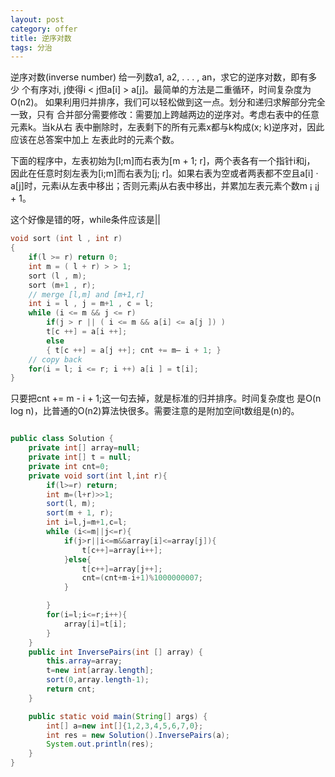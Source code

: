 ```yaml
---
layout: post
category: offer
title: 逆序对数
tags: 分治
---
```


逆序对数(inverse number) 给一列数a1, a2, . . . , an，求它的逆序对数，即有多少
个有序对i, j使得i < j但a[i] > a[j]。最简单的方法是二重循环，时间复杂度为O(n2)。
如果利用归并排序，我们可以轻松做到这一点。划分和递归求解部分完全一致，只有
合并部分需要修改：需要加上跨越两边的逆序对。考虑右表中的任意元素k。当k从右
表中删除时，左表剩下的所有元素x都与k构成(x; k)逆序对，因此应该在总答案中加上
左表此时的元素个数。

下面的程序中，左表初始为[l;m]而右表为[m + 1; r]，两个表各有一个指针i和j，
因此在任意时刻左表为[i;m]而右表为[j; r]。如果右表为空或者两表都不空且a[i] ·
a[j]时，元素i从左表中移出；否则元素j从右表中移出，并累加左表元素个数m ¡ ¡j +
1。

这个好像是错的呀，while条件应该是||
```c++
void sort (int l , int r)
{
    if(l >= r) return 0;
    int m = ( l + r) > > 1;
    sort (l , m);
    sort (m+1 , r);
    // merge [l,m] and [m+1,r]
    int i = l , j = m+1 , c = l;
    while (i <= m && j <= r)
        if(j > r || ( i <= m && a[i] <= a[j ]) )
        t[c ++] = a[i ++];
        else
        { t[c ++] = a[j ++]; cnt += m– i + 1; }
    // copy back
    for(i = l; i <= r; i ++) a[i ] = t[i];
}
```

只要把cnt += m - i + 1;这一句去掉，就是标准的归并排序。时间复杂度也
是O(n log n)，比普通的O(n2)算法快很多。需要注意的是附加空间t数组是­(n)的。


```java

public class Solution {
    private int[] array=null;
    private int[] t = null;
    private int cnt=0;
    private void sort(int l,int r){
        if(l>=r) return;
        int m=(l+r)>>1;
        sort(l, m);
        sort(m + 1, r);
        int i=l,j=m+1,c=l;
        while (i<=m||j<=r){
            if(j>r||i<=m&&array[i]<=array[j]){
                t[c++]=array[i++];
            }else{
                t[c++]=array[j++];
                cnt=(cnt+m-i+1)%1000000007;
            }

        }
        for(i=l;i<=r;i++){
            array[i]=t[i];
        }
    }
    public int InversePairs(int [] array) {
        this.array=array;
        t=new int[array.length];
        sort(0,array.length-1);
        return cnt;
    }

    public static void main(String[] args) {
        int[] a=new int[]{1,2,3,4,5,6,7,0};
        int res = new Solution().InversePairs(a);
        System.out.println(res);
    }
}
```